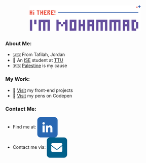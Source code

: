 <h1 align='center'>
    <img src='./images/logo.svg' height='80px'>
</h1>

### About Me:
* 🇯🇴 From Tafilah, Jordan
* 🍃 An [ISE](http://www.ttu.edu.jo/college-of-engineering/department-of-communication-and-electronics-engineering-and-computer-engineering) student at [TTU](http://www.ttu.edu.jo)
* 🇵🇸 [Palestine](https://twitter.com/hashtag/FreePalestine) is my cause

### My Work:
* 🚀 [Visit](https://github.com/mohammadjarabah/front-end-projects) my front-end projects
* 🌱 [Visit](https://codepen.io/mohammadjarabah) my pens on Codepen
<!-- - ⭐ [Visit]() my personal website -->

### Contact Me:
* Find me at: <a href='https://linkedin.com/in/mohammadjarabahh'><img src='./images/linkedin.svg' valign='middle'></a>
* Contact me via: <a href='mailto:mj.contactwithme@gmail.com'><img src='./images/email.svg' valign='middle'></a>
